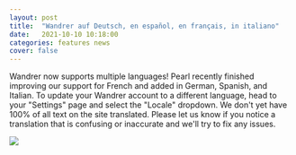 ```yaml
---
layout: post
title:  "Wandrer auf Deutsch, en español, en français, in italiano"
date:   2021-10-10 10:18:00
categories: features news
cover: false
---
```


Wandrer now supports multiple languages! Pearl recently finished improving our support for French and added in German, Spanish, and Italian. To update your Wandrer account to a different language, head to your "Settings" page and select the "Locale" dropdown. We don't yet have 100% of all text on the site translated. Please let us know if you notice a translation that is confusing or inaccurate and we'll try to fix any issues.

![](/assets/images/2021-10-10-wandrer-languages.gif)
